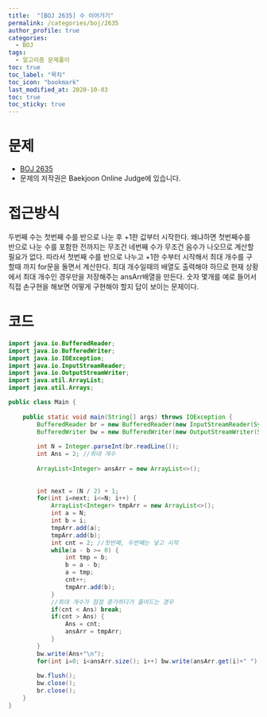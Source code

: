 ```yaml
---
title:  "[BOJ 2635] 수 이어가기"
permalink: /categories/boj/2635
author_profile: true
categories:
  - BOJ
tags:
  - 알고리즘 문제풀이
toc: true
toc_label: "목차"
toc_icon: "bookmark"
last_modified_at: 2020-10-03
toc: true
toc_sticky: true
---
```

# 문제
* [BOJ 2635](https://www.acmicpc.net/problem/2635)
* 문제의 저작권은 Baekjoon Online Judge에 있습니다.  

# 접근방식
두번째 수는 첫번째 수를 반으로 나눈 후 +1한 값부터 시작한다. 왜냐하면 첫번째수를 반으로 나눈 수를 포함한 전까지는 무조건 네번째 수가 무조건 음수가 나오므로 계산할 필요가 없다. 따라서 첫번째 수를 반으로 나누고 +1한 수부터 시작해서 최대 개수를 구할때 까지 for문을 돌면서 계산한다. 최대 개수일때의 배열도 출력해야 하므로 현재 상황에서 최대 개수인 경우만을 저장해주는 ansArr배열을 만든다. 숫자 몇개를 예로 들어서 직접 손구현을 해보면 어떻게 구현해야 할지 답이 보이는 문제이다.  

# 코드
```java
import java.io.BufferedReader;
import java.io.BufferedWriter;
import java.io.IOException;
import java.io.InputStreamReader;
import java.io.OutputStreamWriter;
import java.util.ArrayList;
import java.util.Arrays;

public class Main {
	
	public static void main(String[] args) throws IOException {
		BufferedReader br = new BufferedReader(new InputStreamReader(System.in));
		BufferedWriter bw = new BufferedWriter(new OutputStreamWriter(System.out));
		
		int N = Integer.parseInt(br.readLine());
		int Ans = 2; //최대 개수
		
		ArrayList<Integer> ansArr = new ArrayList<>();
		
		
		int next = (N / 2) + 1;
		for(int i=next; i<=N; i++) {
			ArrayList<Integer> tmpArr = new ArrayList<>();
			int a = N;
			int b = i;
			tmpArr.add(a);
			tmpArr.add(b);
			int cnt = 2; //첫번째, 두번째는 넣고 시작
			while(a - b >= 0) {
				int tmp = b;
				b = a - b;
				a = tmp;
				cnt++;
				tmpArr.add(b);
			}
			//최대 개수가 점점 증가하다가 줄어드는 경우
			if(cnt < Ans) break;
			if(cnt > Ans) {
				Ans = cnt;
				ansArr = tmpArr;
			}
		}
		bw.write(Ans+"\n");
		for(int i=0; i<ansArr.size(); i++) bw.write(ansArr.get(i)+" ");
		
		bw.flush();
		bw.close();
		br.close();
	}
}
```